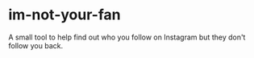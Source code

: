 # im-not-your-fan
A small tool to help find out who you follow on Instagram but they don't follow you back.
